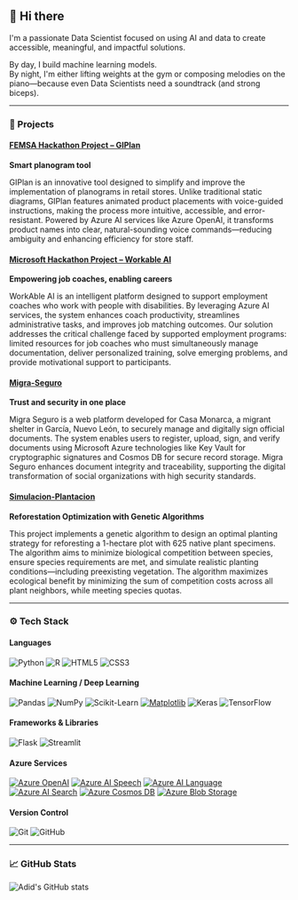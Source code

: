## 👋 Hi there

I'm a passionate Data Scientist focused on using AI and data to create accessible, meaningful, and impactful solutions.

By day, I build machine learning models.  
By night, I'm either lifting weights at the gym or composing melodies on the piano—because even Data Scientists need a soundtrack (and strong biceps).

---

### 🚀 Projects

#### [FEMSA Hackathon Project – GIPlan](https://github.com/XJoseAntonioX/OXXO)

**Smart planogram tool** 

GIPlan is an innovative tool designed to simplify and improve the implementation of planograms in retail stores. Unlike traditional static diagrams, GIPlan features animated product placements with voice-guided instructions, making the process more intuitive, accessible, and error-resistant.
Powered by Azure AI services like Azure OpenAI, it transforms product names into clear, natural-sounding voice commands—reducing ambiguity and enhancing efficiency for store staff.

#### [Microsoft Hackathon Project – Workable AI](https://github.com/ferDMS/ms-challenge)

**Empowering job coaches, enabling careers** 

WorkAble AI is an intelligent platform designed to support employment coaches who work with people with disabilities. By leveraging Azure AI services, the system enhances coach productivity, streamlines administrative tasks, and improves job matching outcomes. Our solution addresses the critical challenge faced by supported employment programs: limited resources for job coaches who must simultaneously manage documentation, deliver personalized training, solve emerging problems, and provide motivational support to participants.

#### [Migra-Seguro](https://github.com/AdidSS/Migra-Seguro)

**Trust and security in one place** 

Migra Seguro is a web platform developed for Casa Monarca, a migrant shelter in García, Nuevo León, to securely manage and digitally sign official documents. The system enables users to register, upload, sign, and verify documents using Microsoft Azure technologies like Key Vault for cryptographic signatures and Cosmos DB for secure record storage. Migra Seguro enhances document integrity and traceability, supporting the digital transformation of social organizations with high security standards.

#### [Simulacion-Plantacion](https://github.com/AdidSS/Migra-Seguro)

**Reforestation Optimization with Genetic Algorithms** 

This project implements a genetic algorithm to design an optimal planting strategy for reforesting a 1-hectare plot with 625 native plant specimens. The algorithm aims to minimize biological competition between species, ensure species requirements are met, and simulate realistic planting conditions—including preexisting vegetation. The algorithm maximizes ecological benefit by minimizing the sum of competition costs across all plant neighbors, while meeting species quotas.

---

### ⚙️ Tech Stack

#### Languages
![Python](https://img.shields.io/badge/Python-3670A0?style=for-the-badge&logo=python&logoColor=ffdd54)
![R](https://img.shields.io/badge/R-276DC3?style=for-the-badge&logo=r&logoColor=white)
![HTML5](https://img.shields.io/badge/HTML5-E34F26?style=for-the-badge&logo=html5&logoColor=white)
![CSS3](https://img.shields.io/badge/CSS3-1572B6?style=for-the-badge&logo=css3&logoColor=white)

#### Machine Learning / Deep Learning
![Pandas](https://img.shields.io/badge/Pandas-150458?style=for-the-badge&logo=pandas&logoColor=white)
![NumPy](https://img.shields.io/badge/NumPy-013243?style=for-the-badge&logo=numpy&logoColor=white)
![Scikit-Learn](https://img.shields.io/badge/scikit--learn-F7931E?style=for-the-badge&logo=scikit-learn&logoColor=white)
[![Matplotlib](https://img.shields.io/badge/Matplotlib-11557C?logo=matplotlib&logoColor=white&style=for-the-badge)]()
![Keras](https://img.shields.io/badge/Keras-D00000?style=for-the-badge&logo=keras&logoColor=white)
![TensorFlow](https://img.shields.io/badge/TensorFlow-FF6F00?style=for-the-badge&logo=tensorflow&logoColor=white)

#### Frameworks & Libraries
![Flask](https://img.shields.io/badge/Flask-000000?style=for-the-badge&logo=flask&logoColor=white)
![Streamlit](https://img.shields.io/badge/Streamlit-FE4B4B?style=for-the-badge&logo=streamlit&logoColor=white)

#### Azure Services
[![Azure OpenAI](https://img.shields.io/badge/Azure%20OpenAI-0089D6?logo=openai&logoColor=white&style=for-the-badge)]()
[![Azure AI Speech](https://img.shields.io/badge/Azure%20AI%20Speech-0078D4?logo=microsoft-azure&logoColor=white&style=for-the-badge)]()
[![Azure AI Language](https://img.shields.io/badge/Azure%20AI%20Language-0078D4?logo=microsoft-azure&logoColor=white&style=for-the-badge)]()
[![Azure AI Search](https://img.shields.io/badge/Azure%20AI%20Search-0078D4?logo=azure-devops&logoColor=white&style=for-the-badge)]()
[![Azure Cosmos DB](https://img.shields.io/badge/Azure%20Cosmos%20DB-003366?logo=azure-devops&logoColor=white&style=for-the-badge)]()
[![Azure Blob Storage](https://img.shields.io/badge/Azure%20Blob%20Storage-2D6EDF?logo=microsoft-azure&logoColor=white&style=for-the-badge)]()

#### Version Control
![Git](https://img.shields.io/badge/Git-F05033?style=for-the-badge&logo=git&logoColor=white)
![GitHub](https://img.shields.io/badge/GitHub-121011?style=for-the-badge&logo=github&logoColor=white)

---

### 📈 GitHub Stats

![Adid's GitHub stats](https://github-readme-stats.vercel.app/api?username=AdidSS&show_icons=true&theme=dark)

